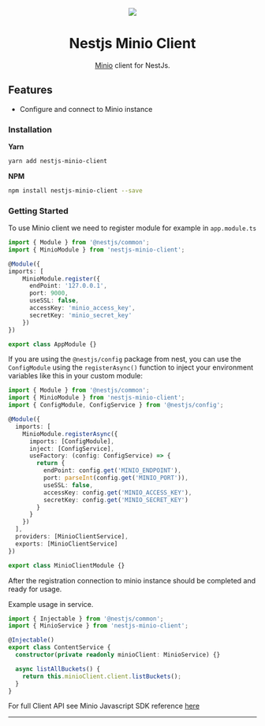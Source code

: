 <p align="center"><img src="https://avatars1.githubusercontent.com/u/43827489?s=400&u=45ac0ac47d40b6d8f277c96bdf00244c10508aef&v=4"/></p>
<p align="center">
</p>
<h1 align="center">Nestjs Minio Client</h1>

<p align="center"><a href="https://min.io">Minio</a> client for NestJs.</p>

## Features

- Configure and connect to Minio instance

### Installation

**Yarn**

```bash
yarn add nestjs-minio-client
```

**NPM**

```bash
npm install nestjs-minio-client --save
```

### Getting Started

To use Minio client we need to register module for example in `app.module.ts`

```ts
import { Module } from '@nestjs/common';
import { MinioModule } from 'nestjs-minio-client';

@Module({
imports: [
    MinioModule.register({
      endPoint: '127.0.0.1',
      port: 9000,
      useSSL: false,
      accessKey: 'minio_access_key',
      secretKey: 'minio_secret_key'
    })
})

export class AppModule {}
```

If you are using the `@nestjs/config` package from nest, you can use the `ConfigModule` using the `registerAsync()` function to inject your environment variables like this in your custom module:

```ts
import { Module } from '@nestjs/common';
import { MinioModule } from 'nestjs-minio-client';
import { ConfigModule, ConfigService } from '@nestjs/config';

@Module({
  imports: [
    MinioModule.registerAsync({
      imports: [ConfigModule],
      inject: [ConfigService],
      useFactory: (config: ConfigService) => {
        return {
          endPoint: config.get('MINIO_ENDPOINT'),
          port: parseInt(config.get('MINIO_PORT')),
          useSSL: false,
          accessKey: config.get('MINIO_ACCESS_KEY'),
          secretKey: config.get('MINIO_SECRET_KEY')
        }
      }
    })
  ],
  providers: [MinioClientService],
  exports: [MinioClientService]
})

export class MinioClientModule {}
```

After the registration connection to minio instance should be completed and ready for usage.

Example usage in service.

```ts
import { Injectable } from '@nestjs/common';
import { MinioService } from 'nestjs-minio-client';

@Injectable()
export class ContentService {
  constructor(private readonly minioClient: MinioService) {}

  async listAllBuckets() {
    return this.minioClient.client.listBuckets();
  }
}
```

For full Client API see Minio Javascript SDK reference [here](https://docs.min.io/docs/javascript-client-api-reference.html)

---
